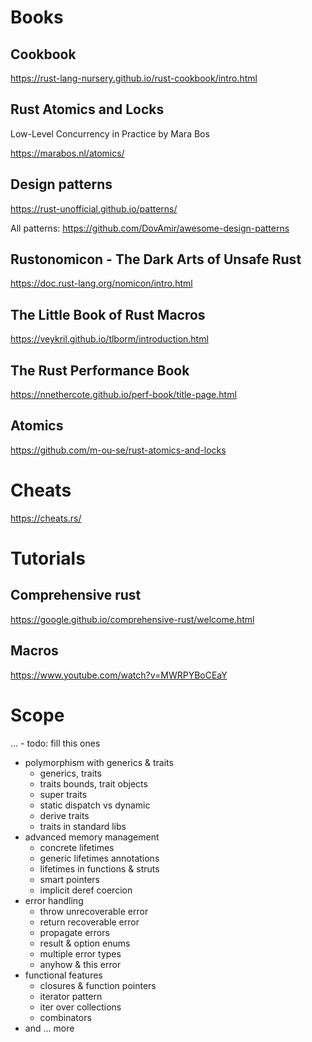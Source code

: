 # Books


## Cookbook

https://rust-lang-nursery.github.io/rust-cookbook/intro.html

## Rust Atomics and Locks

Low-Level Concurrency in Practice
by Mara Bos

https://marabos.nl/atomics/

## Design patterns

https://rust-unofficial.github.io/patterns/

All patterns:
https://github.com/DovAmir/awesome-design-patterns

## Rustonomicon - The Dark Arts of Unsafe Rust

https://doc.rust-lang.org/nomicon/intro.html

## The Little Book of Rust Macros

https://veykril.github.io/tlborm/introduction.html


## The Rust Performance Book

https://nnethercote.github.io/perf-book/title-page.html


## Atomics

https://github.com/m-ou-se/rust-atomics-and-locks


# Cheats

https://cheats.rs/

# Tutorials

## Comprehensive rust 

https://google.github.io/comprehensive-rust/welcome.html


## Macros

https://www.youtube.com/watch?v=MWRPYBoCEaY




# Scope 

... - todo: fill this ones


- polymorphism with generics & traits
  - generics, traits
  - traits bounds, trait objects
  - super traits
  - static dispatch vs dynamic
  - derive traits
  - traits in standard libs
- advanced memory management
  - concrete lifetimes
  - generic lifetimes annotations
  - lifetimes in functions & struts
  - smart pointers
  - implicit deref coercion
- error handling
  - throw unrecoverable error
  - return recoverable error
  - propagate errors
  - result & option enums
  - multiple error types
  - anyhow & this error
- functional features
  - closures & function pointers
  - iterator pattern
  - iter over collections
  - combinators
- and ... more 